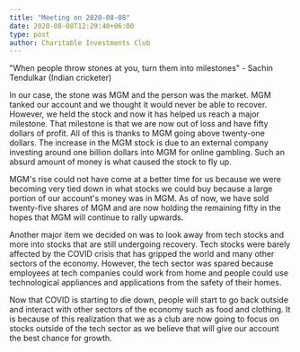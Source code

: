 ```yaml
---
title: "Meeting on 2020-08-08"
date: 2020-08-08T12:29:40+06:00
type: post
author: Charitable Investments Club
---
```

"When people throw stones at you, turn them into milestones" - Sachin Tendulkar (Indian cricketer)

In our case, the stone was MGM and the person was the market. MGM tanked our account and we thought it would never be able to recover. However, we held the stock and now it has helped us reach a major milestone. That milestone is that we are now out of loss and have fifty dollars of profit. All of this is thanks to MGM going above twenty-one dollars.
The increase in the MGM stock is due to an external company investing around one billion dollars into MGM for online gambling. Such an absurd amount of money is what caused the stock to fly up. 

MGM's rise could not have come at a better time for us because we were becoming very tied down in what stocks we could buy because a large portion of our account's money was in MGM. As of now, we have sold twenty-five shares of MGM and are now holding the remaining fifty in the hopes that MGM will continue to rally upwards. 

Another major item we decided on was to look away from tech stocks and more into stocks that are still undergoing recovery. Tech stocks were barely affected by the COVID crisis that has gripped the world and many other sectors of the economy. However, the tech sector was spared because employees at tech companies could work from home and people could use technological appliances and applications from the safety of their homes. 

Now that COVID is starting to die down, people will start to go back outside and interact with other sectors of the economy such as food and clothing. It is because of this realization that we as a club are now going to focus on stocks outside of the tech sector as we believe that will give our account the best chance for growth.

